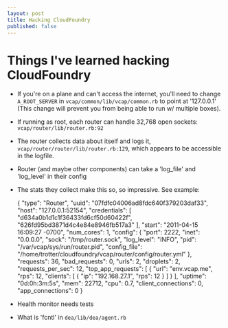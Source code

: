 ```yaml
---
layout: post
title: Hacking CloudFoundry
published: false
---
```


# Things I've learned hacking CloudFoundry

- If you're on a plane and can't access the internet, you'll need to change
  `A_ROOT_SERVER` in `vcap/common/lib/vcap/common.rb` to point at '127.0.0.1' (This
  change will prevent you from being able to run w/ multiple boxes).
- If running as root, each router can handle 32,768 open sockets: `vcap/router/lib/router.rb:92`
- The router collects data about itself and logs it, `vcap/router/router/lib/router.rb:129`,
  which appears to be accessible in the logfile.
- Router (and maybe other components) can take a 'log_file' and 'log_level' in their config
- The stats they collect make this so, so impressive. See example:

    {
      "type": "Router",
      "uuid": "07fdfc04006ad8fdc640f379203daf33",
      "host": "127.0.0.1:52154",
      "credentials": [
        "d634a0b1d1c1f36433fd6cf50d60422f",
        "626fd95bd3871d4c4e84e8946fb517a3"
      ],
      "start": "2011-04-15 16:09:27 -0700",
      "num_cores": 1,
      "config": {
        "port": 2222,
        "inet": "0.0.0.0",
        "sock": "/tmp/router.sock",
        "log_level": "INFO",
        "pid": "/var/vcap/sys/run/router.pid",
        "config_file": "/home/trotter/cloudfoundry/vcap/router/config/router.yml"
      },
      "requests": 36,
      "bad_requests": 0,
      "urls": 2,
      "droplets": 2,
      "requests_per_sec": 12,
      "top_app_requests": [
        { 
          "url": "env.vcap.me",
          "rps": 12,
          "clients": [
            { 
              "ip": "192.168.27.1",
              "rps": 12
            }
          ]
        }
      ],
      "uptime": "0d:0h:3m:5s",
      "mem": 22712,
      "cpu": 0.7,
      "client_connections": 0,
      "app_connections": 0
    }

- Health monitor needs tests
- What is 'fcntl' in `dea/lib/dea/agent.rb`
